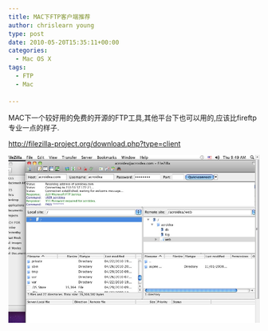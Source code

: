```yaml
---
title: MAC下FTP客户端推荐
author: chrislearn young
type: post
date: 2010-05-20T15:35:11+00:00
categories:
  - Mac OS X
tags:
  - FTP
  - Mac

---
```

MAC下一个较好用的免费的开源的FTP工具,其他平台下也可以用的,应该比fireftp专业一点的样子.

<!--more-->
<a href="http://filezilla-project.org/download.php?type=client" target="_blank">http://filezilla-project.org/download.php?type=client</a>

![mac_filezilla.jpg](mac_filezilla.jpg)